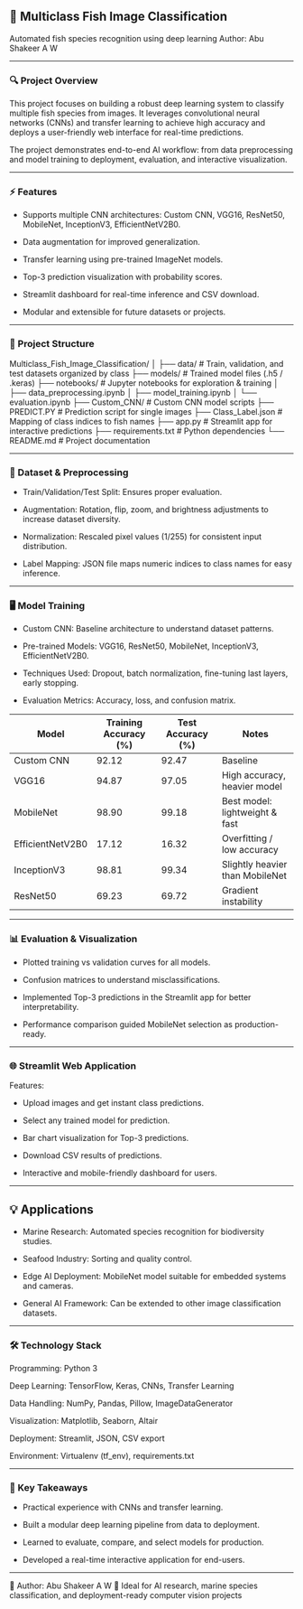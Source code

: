 ## 🐠 Multiclass Fish Image Classification

Automated fish species recognition using deep learning
Author: Abu Shakeer A W

---

### 🔍 Project Overview

This project focuses on building a robust deep learning system to classify multiple fish species from images. It leverages convolutional neural networks (CNNs) and transfer learning to achieve high accuracy and deploys a user-friendly web interface for real-time predictions.

The project demonstrates end-to-end AI workflow: from data preprocessing and model training to deployment, evaluation, and interactive visualization.

---

### ⚡ Features

- Supports multiple CNN architectures: Custom CNN, VGG16, ResNet50, MobileNet, InceptionV3, EfficientNetV2B0.

- Data augmentation for improved generalization.

- Transfer learning using pre-trained ImageNet models.

- Top-3 prediction visualization with probability scores.

- Streamlit dashboard for real-time inference and CSV download.

- Modular and extensible for future datasets or projects.

---

### 📂 Project Structure

Multiclass_Fish_Image_Classification/
│
├── data/                 # Train, validation, and test datasets organized by class
├── models/               # Trained model files (.h5 / .keras)
├── notebooks/            # Jupyter notebooks for exploration & training
│   ├── data_preprocessing.ipynb
│   ├── model_training.ipynb
│   └── evaluation.ipynb
├── Custom_CNN/           # Custom CNN model scripts
├── PREDICT.PY            # Prediction script for single images
├── Class_Label.json      # Mapping of class indices to fish names
├── app.py                # Streamlit app for interactive predictions
├── requirements.txt      # Python dependencies
└── README.md             # Project documentation

---

### 🧠 Dataset & Preprocessing

- Train/Validation/Test Split: Ensures proper evaluation.

- Augmentation: Rotation, flip, zoom, and brightness adjustments to increase dataset diversity.

- Normalization: Rescaled pixel values (1/255) for consistent input distribution.

- Label Mapping: JSON file maps numeric indices to class names for easy inference.

---

### 🖥 Model Training

- Custom CNN: Baseline architecture to understand dataset patterns.

- Pre-trained Models: VGG16, ResNet50, MobileNet, InceptionV3, EfficientNetV2B0.

- Techniques Used: Dropout, batch normalization, fine-tuning last layers, early stopping.

- Evaluation Metrics: Accuracy, loss, and confusion matrix.

| Model             | Training Accuracy (%) | Test Accuracy (%) | Notes                             |
|------------------|--------------------|-----------------|-----------------------------------|
| Custom CNN        | 92.12              | 92.47           | Baseline                          |
| VGG16             | 94.87              | 97.05           | High accuracy, heavier model      |
| MobileNet         | 98.90              | 99.18           | Best model: lightweight & fast |
| EfficientNetV2B0  | 17.12              | 16.32           | Overfitting / low accuracy        |
| InceptionV3       | 98.81              | 99.34           | Slightly heavier than MobileNet   |
| ResNet50          | 69.23              | 69.72           | Gradient instability              |

---
 
### 📊 Evaluation & Visualization

- Plotted training vs validation curves for all models.

- Confusion matrices to understand misclassifications.

- Implemented Top-3 predictions in the Streamlit app for better interpretability.

- Performance comparison guided MobileNet selection as production-ready.

---


### 🌐 Streamlit Web Application

Features:

- Upload images and get instant class predictions.

- Select any trained model for prediction.

- Bar chart visualization for Top-3 predictions.

- Download CSV results of predictions.

- Interactive and mobile-friendly dashboard for users.

---

## 💡 Applications

- Marine Research: Automated species recognition for biodiversity studies.

- Seafood Industry: Sorting and quality control.

- Edge AI Deployment: MobileNet model suitable for embedded systems and cameras.

- General AI Framework: Can be extended to other image classification datasets.

---

### 🛠 Technology Stack

Programming: Python 3

Deep Learning: TensorFlow, Keras, CNNs, Transfer Learning

Data Handling: NumPy, Pandas, Pillow, ImageDataGenerator

Visualization: Matplotlib, Seaborn, Altair

Deployment: Streamlit, JSON, CSV export

Environment: Virtualenv (tf_env), requirements.txt

---

### 📌 Key Takeaways

- Practical experience with CNNs and transfer learning.

- Built a modular deep learning pipeline from data to deployment.

- Learned to evaluate, compare, and select models for production.

- Developed a real-time interactive application for end-users.

---

📘 Author: Abu Shakeer A W
🔗 Ideal for AI research, marine species classification, and deployment-ready computer vision projects